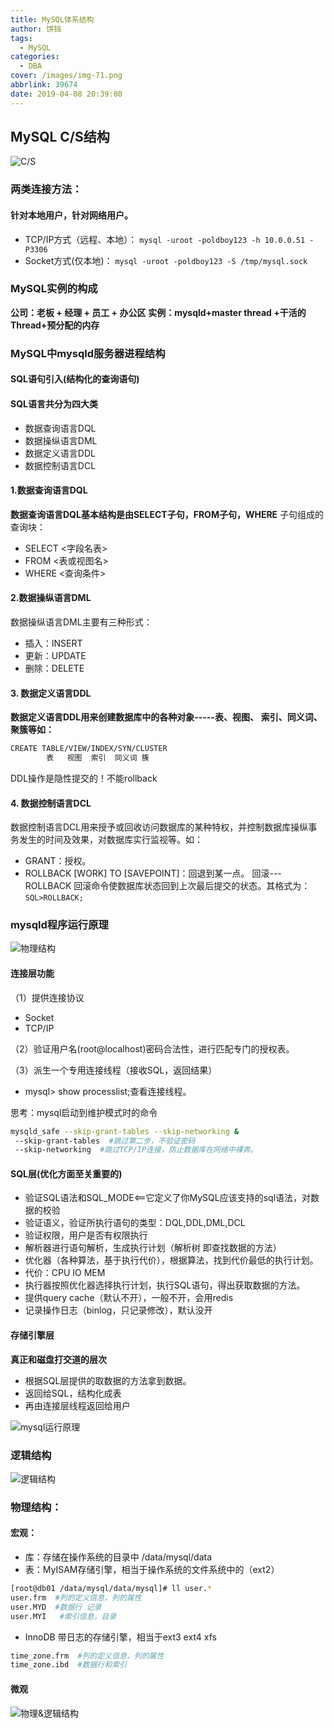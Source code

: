 ```yaml
---
title: MySQL体系结构
author: 饼铛
tags:
  - MySQL
categories:
  - DBA
cover: /images/img-71.png
abbrlink: 39674
date: 2019-04-08 20:39:00
---
```

## MySQL C/S结构
![C/S](/images/img-9.png)
### 两类连接方法：
#### 针对本地用户，针对网络用户。
- TCP/IP方式（远程、本地）：
`mysql -uroot -poldboy123 -h 10.0.0.51 -P3306`
- Socket方式(仅本地)：
`mysql -uroot -poldboy123 -S /tmp/mysql.sock`

### MySQL实例的构成
**公司：老板   +   经理   +   员工   +   办公区**
**实例：mysqld+master thread +干活的Thread+预分配的内存**

### MySQL中mysqld服务器进程结构
#### SQL语句引入(结构化的查询语句)
#### SQL语言共分为四大类
- 数据查询语言DQL
- 数据操纵语言DML
- 数据定义语言DDL
- 数据控制语言DCL

#### 1.数据查询语言DQL
**数据查询语言DQL基本结构是由SELECT子句，FROM子句，WHERE**
子句组成的查询块：
- SELECT <字段名表>
- FROM <表或视图名>
- WHERE <查询条件>

#### 2.数据操纵语言DML
数据操纵语言DML主要有三种形式：
- 插入：INSERT
- 更新：UPDATE
- 删除：DELETE

#### 3. 数据定义语言DDL
**数据定义语言DDL用来创建数据库中的各种对象-----表、视图、**
**索引、同义词、聚簇等如：**
```bash
CREATE TABLE/VIEW/INDEX/SYN/CLUSTER
        表   视图  索引  同义词 簇
```
DDL操作是隐性提交的！不能rollback 

#### 4. 数据控制语言DCL
数据控制语言DCL用来授予或回收访问数据库的某种特权，并控制数据库操纵事务发生的时间及效果，对数据库实行监视等。如：
- GRANT：授权。
- ROLLBACK [WORK] TO [SAVEPOINT]：回退到某一点。
回滚---ROLLBACK
回滚命令使数据库状态回到上次最后提交的状态。其格式为：
`SQL>ROLLBACK;`

### mysqld程序运行原理
![物理结构](/images/img-10.png)
#### 连接层功能
（1）提供连接协议
- Socket
- TCP/IP

（2）验证用户名(root@localhost)密码合法性，进行匹配专门的授权表。

（3）派生一个专用连接线程（接收SQL，返回结果）
- mysql> show processlist;查看连接线程。

思考：mysql启动到维护模式时的命令
```bash
mysqld_safe --skip-grant-tables --skip-networking &
 --skip-grant-tables  #跳过第二步，不验证密码
 --skip-networking  #跳过TCP/IP连接，防止数据库在网络中裸奔。
```

#### SQL层(优化方面至关重要的)
- 验证SQL语法和SQL_MODE<==它定义了你MySQL应该支持的sql语法，对数据的校验
- 验证语义，验证所执行语句的类型：DQL,DDL,DML,DCL
- 验证权限，用户是否有权限执行
- 解析器进行语句解析，生成执行计划（解析树 即查找数据的方法）
- 优化器（各种算法，基于执行代价），根据算法，找到代价最低的执行计划。
 - 代价：CPU IO MEM
- 执行器按照优化器选择执行计划，执行SQL语句，得出获取数据的方法。
- 提供query cache（默认不开），一般不开，会用redis
- 记录操作日志（binlog，只记录修改），默认没开

#### 存储引擎层
**真正和磁盘打交道的层次**
- 根据SQL层提供的取数据的方法拿到数据。
- 返回给SQL，结构化成表
- 再由连接层线程返回给用户

![mysql运行原理](/images/img-11.png)

### 逻辑结构
![逻辑结构](/images/img-12.png)
### 物理结构：
#### 宏观：
- 库：存储在操作系统的目录中 /data/mysql/data
- 表：MyISAM存储引擎，相当于操作系统的文件系统中的（ext2）
```bash
[root@db01 /data/mysql/data/mysql]# ll user.*
user.frm  #列的定义信息，列的属性
user.MYD  #数据行 记录
user.MYI   #索引信息，目录
```
- InnoDB 带日志的存储引擎，相当于ext3 ext4 xfs
```bash
time_zone.frm  #列的定义信息，列的属性
time_zone.ibd  #数据行和索引
```
#### 微观
![物理&逻辑结构](/images/img-13.png)
